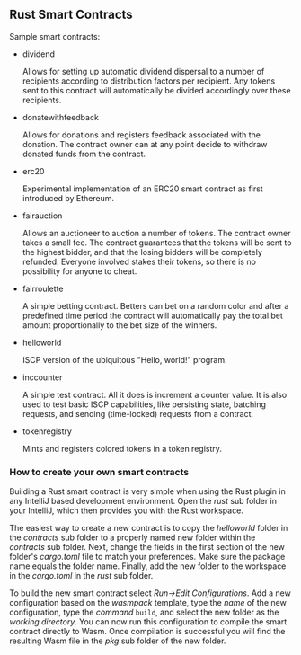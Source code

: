 ## Rust Smart Contracts

Sample smart contracts:

- dividend

  Allows for setting up automatic dividend dispersal to a number of recipients according to
  distribution factors per recipient. Any tokens sent to this contract will automatically
  be divided accordingly over these recipients.

- donatewithfeedback

  Allows for donations and registers feedback associated with the donation. The contract owner
  can at any point decide to withdraw donated funds from the contract.

- erc20

  Experimental implementation of an ERC20 smart contract as first introduced by Ethereum.

- fairauction

  Allows an auctioneer to auction a number of tokens. The contract owner takes a small fee.
  The contract guarantees that the tokens will be sent to the highest bidder, and that the
  losing bidders will be completely refunded. Everyone involved stakes their tokens, so
  there is no possibility for anyone to cheat.

- fairroulette

  A simple betting contract. Betters can bet on a random color and after a predefined time
  period the contract will automatically pay the total bet amount proportionally to the bet
  size of the winners.

- helloworld

  ISCP version of the ubiquitous "Hello, world!" program.

- inccounter

  A simple test contract. All it does is increment a counter value. It is also used to test
  basic ISCP capabilities, like persisting state, batching requests, and sending (time-locked)
  requests from a contract.

- tokenregistry

  Mints and registers colored tokens in a token registry.

### How to create your own smart contracts

Building a Rust smart contract is very simple when using the Rust plugin in any IntelliJ based
development environment. Open the _rust_ sub folder in your IntelliJ, which then provides you
with the Rust workspace.

The easiest way to create a new contract is to copy the _helloworld_ folder in the _contracts_
sub folder to a properly named new folder within the _contracts_ sub folder. Next, change the
fields in the first section of the new folder's _cargo.toml_ file to match your preferences.
Make sure the package name equals the folder name. Finally, add the new folder to the
workspace in the _cargo.toml_ in the _rust_ sub folder.

To build the new smart contract select _Run->Edit Configurations_. Add a new configuration
based on the _wasmpack_ template, type the _name_ of the new configuration, type the _command_
`build`, and select the new folder as the _working directory_. You can now run this configuration
to compile the smart contract directly to Wasm. Once compilation is successful you will find
the resulting Wasm file in the _pkg_ sub folder of the new folder.

